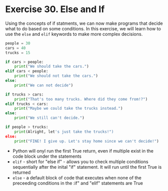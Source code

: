 # Exercise 30. Else and If

Using the concepts of if statments, we can now make programs that decide what to do based on some conditions. In this exercise, we will learn how to use the `else` and `elif` keywords to make more complex decisions.

```python
people = 30
cars = 40
trucks = 15

if cars > people:
    print("We should take the cars.")
elif cars < people:
    print("We should not take the cars.")
else:
    print("We can not decide")

if trucks > cars:
    print("That's too many trucks. Where did they come from!?")
elif trucks < cars:
    print("Maybe we could take the trucks instead.")
else:
    print("We still can't decide.")

if people > trucks:
    print(Alright, let's just take the trucks!")
else:
    print("FINE! I give up. Let's stay home since we can't decide!")
```

- Python will onyl run the first True return, even if multiple exist in the code block under the statements
- `elif` - short for "else if" - allows you to check multiple conditions sequentially after the inital "if" statement. It will run until the first True is returned
- `else` - a default block of code that executes when none of the preceeding conditions in the :if" and "elif" statements are True
